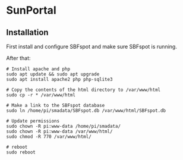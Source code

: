 
# SunPortal

## Installation

First install and configure SBFspot and make sure SBFspot is running.

After that:

```
# Install apache and php
sudo apt update && sudo apt upgrade
sudo apt install apache2 php php-sqlite3

# Copy the contents of the html directory to /var/www/html
sudo cp -r * /var/www/html

# Make a link to the SBFspot database 
sudo ln /home/pi/smadata/SBFspot.db /var/www/html/SBFspot.db

# Update permissions
sudo chown -R pi:www-data /home/pi/smadata/
sudo chown -R pi:www-data /var/www/html/
sudo chmod -R 770 /var/www/html/

# reboot
sudo reboot
```
